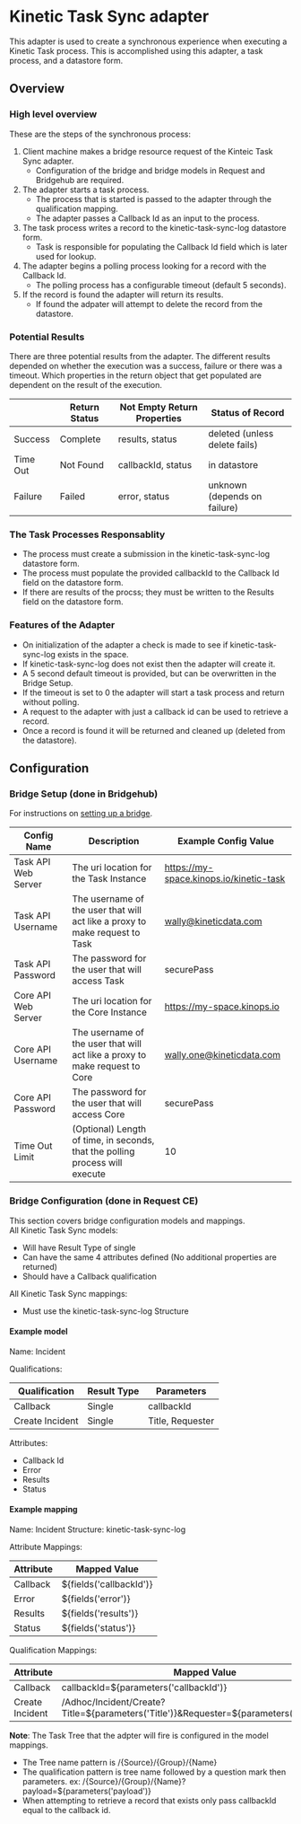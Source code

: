 # Kinetic Task Sync adapter
This adapter is used to create a synchronous experience when executing a Kinetic Task process.  This is accomplished using this adapter, a task process, and a datastore form.

## Overview

### High level overview
These are the steps of the synchronous process:
1. Client machine makes a bridge resource request of the Kinteic Task Sync adapter.
    * Configuration of the bridge and bridge models in Request and Bridgehub are required.
2. The adapter starts a task process.
    * The process that is started is passed to the adapter through the qualification mapping.
    * The adapter passes a Callback Id as an input to the process.
3. The task process writes a record to the kinetic-task-sync-log datastore form.
    * Task is responsible for populating the Callback Id field which is later used for lookup.
4. The adapter begins a polling process looking for a record with the Callback Id.
    * The polling process has a configurable timeout (default 5 seconds).
5. If the record is found the adapter will return its results.
    * If found the adpater will attempt to delete the record from the datastore.

### Potential Results
There are three potential results from the adapter.  The different results depended on whether the execution was a success, failure or there was a timeout. Which properties in the return object that get populated are dependent on the result of the execution.

|          | Return Status | Not Empty Return Properties  | Status of Record              |
|----------|---------------|------------------------------|-------------------------------|
| Success  | Complete      | results, status              | deleted (unless delete fails) |
| Time Out | Not Found     | callbackId, status           | in datastore                  |
| Failure  | Failed        | error, status                | unknown (depends on failure)  |

### The Task Processes Responsablity
* The process must create a submission in the kinetic-task-sync-log datastore form.
* The process must populate the provided callbackId to the Callback Id field on the datastore form.
* If there are results of the procss; they must be written to the Results field on the datastore form.

### Features of the Adapter
* On initialization of the adapter a check is made to see if kinetic-task-sync-log exists in the space.
* If kinetic-task-sync-log does not exist then the adapter will create it.
* A 5 second default timeout is provided, but can be overwritten in the Bridge Setup.
* If the timeout is set to 0 the adapter will start a task process and return without polling.
* A request to the adapter with just a callback id can be used to retrieve a record.  
* Once a record is found it will be returned and cleaned up (deleted from the datastore). 

## Configuration 

### Bridge Setup (done in Bridgehub)
For instructions on [setting up a bridge](https://community.kineticdata.com/platform/releases/bridgehub-install-guide#creating-a-new-bridge).

| Config Name          | Description                                                                  | Example Config Value                    |
|----------------------|------------------------------------------------------------------------------|-----------------------------------------|
| Task API Web Server  | The uri location for the Task Instance                                       | https://my-space.kinops.io/kinetic-task |
| Task API Username    | The username of the user that will act like a proxy to make request to Task  | wally@kineticdata.com                   |
| Task API Password    | The password for the user that will access Task                              | securePass                              |
| Core API Web Server  | The uri location for the Core Instance                                       | https://my-space.kinops.io              |
| Core API Username    | The username of the user that will act like a proxy to make request to Core  | wally.one@kineticdata.com               |
| Core API Password    | The password for the user that will access Core                              | securePass                              |
| Time Out Limit       | (Optional) Length of time, in seconds, that the polling process will execute | 10                                      |

### Bridge Configuration (done in Request CE)
This section covers bridge configuration models and mappings.   
All Kinetic Task Sync models: 
* Will have Result Type of single
* Can have the same 4 attributes defined (No additional properties are returned)
* Should have a Callback qualification

All Kinetic Task Sync mappings:
* Must use the kinetic-task-sync-log Structure

#### Example model
Name: Incident

Qualifications:

| Qualification   | Result Type | Parameters       |
|-----------------|-------------|------------------|
| Callback        | Single      | callbackId       |
| Create Incident | Single      | Title, Requester |

Attributes:
* Callback Id
* Error
* Results
* Status

#### Example mapping
Name: Incident
Structure: kinetic-task-sync-log

Attribute Mappings:

| Attribute | Mapped Value            |
|-----------|-------------------------|
| Callback  | ${fields('callbackId')} |
| Error     | ${fields('error')}      |
| Results   | ${fields('results')}    |
| Status    | ${fields('status')}     |

Qualification Mappings:

| Attribute       | Mapped Value                                                                             |
|-----------------|------------------------------------------------------------------------------------------|
| Callback        | callbackId=${parameters('callbackId')}                                                   |
| Create Incident | /Adhoc/Incident/Create?Title=${parameters('Title')}&Requester=${parameters('Requester')} |

**Note**: The Task Tree that the adpter will fire is configured in the model mappings.
* The Tree name pattern is /{Source}/{Group}/{Name}
* The qualification pattern is tree name followed by a question mark then parameters.  ex: /{Source}/{Group}/{Name}?payload=${parameters('payload')}
* When attempting to retrieve a record that exists only pass callbackId equal to the callback id.

